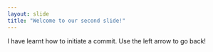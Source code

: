 ```yaml
---
layout: slide
title: "Welcome to our second slide!"
---
```

I have learnt how to initiate a commit.
Use the left arrow to go back!

